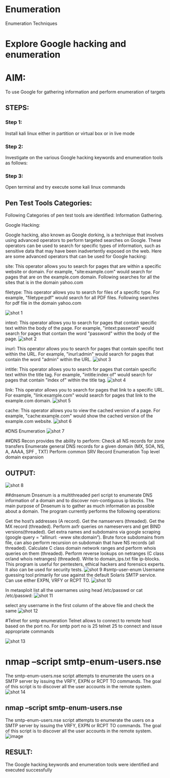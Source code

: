# Enumeration
Enumeration Techniques

# Explore Google hacking and enumeration 

# AIM:

To use Google for gathering information and perform enumeration of targets

## STEPS:

### Step 1:

Install kali linux either in partition or virtual box or in live mode

### Step 2:

Investigate on the various Google hacking keywords and enumeration tools as follows:


### Step 3:
Open terminal and try execute some kali linux commands

## Pen Test Tools Categories:  

Following Categories of pen test tools are identified:
Information Gathering.

Google Hacking:

Google hacking, also known as Google dorking, is a technique that involves using advanced operators to perform targeted searches on Google. These operators can be used to search for specific types of information, such as sensitive data that may have been inadvertently exposed on the web. Here are some advanced operators that can be used for Google hacking:

site: This operator allows you to search for pages that are within a specific website or domain. For example, "site:example.com" would search for pages that are on the example.com domain.
Following searches for all the sites that is in the domain yahoo.com

filetype: This operator allows you to search for files of a specific type. For example, "filetype:pdf" would search for all PDF files.
Following searches for pdf file in the domain yahoo.com

![shot 1](https://github.com/user-attachments/assets/a5db466e-df09-46e0-81e3-3adcfffb2162)


intext: This operator allows you to search for pages that contain specific text within the body of the page. For example, "intext:password" would search for pages that contain the word "password" within the body of the page.
![shot 2](https://github.com/user-attachments/assets/a5c80368-163d-46f6-8a2d-f05fcaa9cac8)


inurl: This operator allows you to search for pages that contain specific text within the URL. For example, "inurl:admin" would search for pages that contain the word "admin" within the URL.
![shot 3](https://github.com/user-attachments/assets/0e9580be-25d2-45ee-9747-febc0ac5b3ab)

intitle: This operator allows you to search for pages that contain specific text within the title tag. For example, "intitle:index of" would search for pages that contain "index of" within the title tag.
![shot 4](https://github.com/user-attachments/assets/32f8b27a-fff6-478d-9b36-60059714d0f9)

link: This operator allows you to search for pages that link to a specific URL. For example, "link:example.com" would search for pages that link to the example.com domain.
![shot 5](https://github.com/user-attachments/assets/6ece4c4b-8cf1-4215-9ad6-936b444ac451)

cache: This operator allows you to view the cached version of a page. For example, "cache:example.com" would show the cached version of the example.com website.
![shot 6](https://github.com/user-attachments/assets/bc7568cf-c2f9-42da-8b2f-a32ccbd79a94)

 
#DNS Enumeration
![shot 7](https://github.com/user-attachments/assets/7515de30-c947-4059-8a29-83736942963f)


##DNS Recon
provides the ability to perform:
Check all NS records for zone transfers
Enumerate general DNS records for a given domain (MX, SOA, NS, A, AAAA, SPF , TXT)
Perform common SRV Record Enumeration
Top level domain expansion
## OUTPUT:
![shot 8](https://github.com/user-attachments/assets/7adb0b38-4d08-4b02-bdaf-23e11890d54a)



##dnsenum
Dnsenum is a multithreaded perl script to enumerate DNS information of a domain and to discover non-contiguous ip blocks. The main purpose of Dnsenum is to gather as much information as possible about a domain. The program currently performs the following operations:

Get the host’s addresses (A record).
Get the namservers (threaded).
Get the MX record (threaded).
Perform axfr queries on nameservers and get BIND versions(threaded).
Get extra names and subdomains via google scraping (google query = “allinurl: -www site:domain”).
Brute force subdomains from file, can also perform recursion on subdomain that have NS records (all threaded).
Calculate C class domain network ranges and perform whois queries on them (threaded).
Perform reverse lookups on netranges (C class or/and whois netranges) (threaded).
Write to domain_ips.txt file ip-blocks.
This program is useful for pentesters, ethical hackers and forensics experts. It also can be used for security tests.
![shot 9](https://github.com/user-attachments/assets/225dd50d-e5c2-497e-8abc-1d96e02a84a8)
#smtp-user-enum
Username guessing tool primarily for use against the default Solaris SMTP service. Can use either EXPN, VRFY or RCPT TO.
![shot 10](https://github.com/user-attachments/assets/c6d8a6d2-e13f-4eed-81a2-4810f761669c)

In metasploit list all the usernames using head /etc/passwd or cat /etc/passwd:
![shot 11](https://github.com/user-attachments/assets/5ebdf206-775a-460c-9b9b-b3409b40fdf0)

select any username in the first column of the above file and check the same
![shot 12](https://github.com/user-attachments/assets/aacc780b-db58-461d-92d9-52825813db36)

#Telnet for smtp enumeration
Telnet allows to connect to remote host based on the port no. For smtp port no is 25
telnet <host address> 25 to connect
and issue appropriate commands

![shot 13](https://github.com/user-attachments/assets/702c1671-cf86-4307-86fa-0254ce9749c9)

# nmap –script smtp-enum-users.nse <hostname>

The smtp-enum-users.nse script attempts to enumerate the users on a SMTP server by issuing the VRFY, EXPN or RCPT TO commands. The goal of this script is to discover all the user accounts in the remote system.
![shot 14](https://github.com/user-attachments/assets/298ffd2d-d5e2-413e-84e7-6faa8ef0cf08)

## nmap –script smtp-enum-users.nse <hostname>

The smtp-enum-users.nse script attempts to enumerate the users on a SMTP server by issuing the VRFY, EXPN or RCPT TO commands. The goal of this script is to discover all the user accounts in the remote system.
![image](https://github.com/user-attachments/assets/d92dec8e-0254-48f9-8fea-f6666bc305a9)


## RESULT:
The Google hacking keywords and enumeration tools were identified and executed successfully

